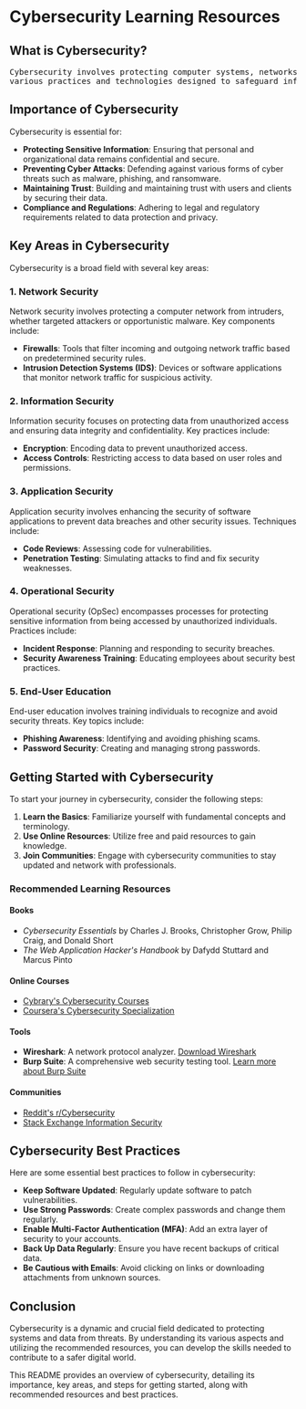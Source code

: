# Cybersecurity Learning Resources

## What is Cybersecurity?
<pre>
Cybersecurity involves protecting computer systems, networks, and data from unauthorized access, theft, and damage. It encompasses 
various practices and technologies designed to safeguard information integrity, confidentiality, and availability.
</pre>
## Importance of Cybersecurity

Cybersecurity is essential for:

 - **Protecting Sensitive Information**: Ensuring that personal and organizational data remains confidential and secure.
 - **Preventing Cyber Attacks**: Defending against various forms of cyber threats such as malware, phishing, and ransomware.
 - **Maintaining Trust**: Building and maintaining trust with users and clients by securing their data.
 - **Compliance and Regulations**: Adhering to legal and regulatory requirements related to data protection and privacy.

## Key Areas in Cybersecurity

Cybersecurity is a broad field with several key areas:
### 1. Network Security

Network security involves protecting a computer network from intruders, whether targeted attackers or opportunistic malware. Key components include:

- **Firewalls**: Tools that filter incoming and outgoing network traffic based on predetermined security rules.
- **Intrusion Detection Systems (IDS)**: Devices or software applications that monitor network traffic for suspicious activity.

### 2. Information Security

Information security focuses on protecting data from unauthorized access and ensuring data integrity and confidentiality. Key practices include:

- **Encryption**: Encoding data to prevent unauthorized access.
- **Access Controls**: Restricting access to data based on user roles and permissions.

### 3. Application Security

Application security involves enhancing the security of software applications to prevent data breaches and other security issues. Techniques include:

- **Code Reviews**: Assessing code for vulnerabilities.
- **Penetration Testing**: Simulating attacks to find and fix security weaknesses.

### 4. Operational Security

Operational security (OpSec) encompasses processes for protecting sensitive information from being accessed by unauthorized individuals. Practices include:

- **Incident Response**: Planning and responding to security breaches.
- **Security Awareness Training**: Educating employees about security best practices.

### 5. End-User Education

End-user education involves training individuals to recognize and avoid security threats. Key topics include:

- **Phishing Awareness**: Identifying and avoiding phishing scams.
- **Password Security**: Creating and managing strong passwords.

## Getting Started with Cybersecurity

To start your journey in cybersecurity, consider the following steps:

1. **Learn the Basics**: Familiarize yourself with fundamental concepts and terminology.
2. **Use Online Resources**: Utilize free and paid resources to gain knowledge.
3. **Join Communities**: Engage with cybersecurity communities to stay updated and network with professionals.

### Recommended Learning Resources

#### Books

- *Cybersecurity Essentials* by Charles J. Brooks, Christopher Grow, Philip Craig, and Donald Short
- *The Web Application Hacker's Handbook* by Dafydd Stuttard and Marcus Pinto

#### Online Courses

- [Cybrary's Cybersecurity Courses](https://www.cybrary.it/)
- [Coursera's Cybersecurity Specialization](https://www.coursera.org/specializations/cyber-security)

#### Tools

- **Wireshark**: A network protocol analyzer. [Download Wireshark](https://www.wireshark.org/)
- **Burp Suite**: A comprehensive web security testing tool. [Learn more about Burp Suite](https://portswigger.net/burp)

#### Communities

- [Reddit's r/Cybersecurity](https://www.reddit.com/r/cybersecurity/)
- [Stack Exchange Information Security](https://security.stackexchange.com/)

## Cybersecurity Best Practices

Here are some essential best practices to follow in cybersecurity:

- **Keep Software Updated**: Regularly update software to patch vulnerabilities.
- **Use Strong Passwords**: Create complex passwords and change them regularly.
- **Enable Multi-Factor Authentication (MFA)**: Add an extra layer of security to your accounts.
- **Back Up Data Regularly**: Ensure you have recent backups of critical data.
- **Be Cautious with Emails**: Avoid clicking on links or downloading attachments from unknown sources.

## Conclusion

Cybersecurity is a dynamic and crucial field dedicated to protecting systems and data from threats. By understanding its various aspects and utilizing the recommended resources, you can develop the skills needed to contribute to a safer digital world.

This README provides an overview of cybersecurity, detailing its importance, key areas, and steps for getting started, along with recommended resources and best practices.
